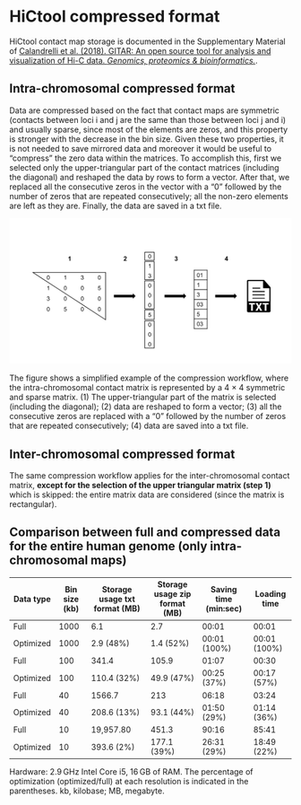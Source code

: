 # HiCtool compressed format

HiCtool contact map storage is documented in the Supplementary Material of [Calandrelli et al. (2018). GITAR: An open source tool for analysis and visualization of Hi-C data. *Genomics, proteomics & bioinformatics.*](https://www.sciencedirect.com/science/article/pii/S1672022918304339#s0055).

## Intra-chromosomal compressed format

Data are compressed based on the fact that contact maps are symmetric (contacts between loci i and j are the same than those between loci j and i) and usually sparse, since most of the elements are zeros, and this property is stronger with the decrease in the bin size. Given these two properties, it is not needed to save mirrored data and moreover it would be useful to “compress” the zero data within the matrices. To accomplish this, first we selected only the upper-triangular part of the contact matrices (including the diagonal) and reshaped the data by rows to form a vector. After that, we replaced all the consecutive zeros in the vector with a “0” followed by the number of zeros that are repeated consecutively; all the non-zero elements are left as they are. Finally, the data are saved in a txt file.

![](/figures/HiCtool_compression.png)

The figure shows a simplified example of the compression workflow, where the intra-chromosomal contact matrix is represented by a 4 × 4 symmetric and sparse matrix. (1) The upper-triangular part of the matrix is selected (including the diagonal); (2) data are reshaped to form a vector; (3) all the consecutive zeros are replaced with a “0” followed by the number of zeros that are repeated consecutively; (4) data are saved into a txt file.

## Inter-chromosomal compressed format

The same compression workflow applies for the inter-chromosomal contact matrix, **except for the selection of the upper triangular matrix (step 1)** which is skipped: the entire matrix data are considered (since the matrix is rectangular).

## Comparison between full and compressed data for the entire human genome (only intra-chromosomal maps)

| Data type | Bin size (kb) | Storage usage txt format (MB) | Storage usage zip format (MB) | Saving time (min:sec) | Loading time |
|-----------|---------------|-------------------------------|-------------------------------|-----------------------|--------------|
| Full      | 1000          | 6.1                           | 2.7                           | 00:01                 | 00:01        |
| Optimized | 1000          | 2.9 (48%)                     | 1.4 (52%)                     | 00:01 (100%)          | 00:01 (100%) |
| Full      | 100           | 341.4                         | 105.9                         | 01:07                 | 00:30        |
| Optimized | 100           | 110.4 (32%)                   | 49.9 (47%)                    | 00:25 (37%)           | 00:17 (57%)  |
| Full      | 40            | 1566.7                        | 213                           | 06:18                 | 03:24        |
| Optimized | 40            | 208.6 (13%)                   | 93.1 (44%)                    | 01:50 (29%)           | 01:14 (36%)  |
| Full      | 10            | 19,957.80                     | 451.3                         | 90:16              | 85:41     |
| Optimized | 10            | 393.6 (2%)                    | 177.1 (39%)                   | 26:31 (29%)           | 18:49 (22%)  |

Hardware: 2.9 GHz Intel Core i5, 16 GB of RAM. The percentage of optimization (optimized/full) at each resolution is indicated in the parentheses. kb, kilobase; MB, megabyte.
